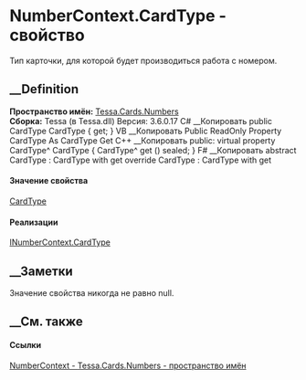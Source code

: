 # NumberContext.CardType - свойство
Тип карточки, для которой будет производиться работа с номером.
##  __Definition
 **Пространство имён:** [Tessa.Cards.Numbers](N_Tessa_Cards_Numbers.htm)  
 **Сборка:** Tessa (в Tessa.dll) Версия: 3.6.0.17
C# __Копировать
     public CardType CardType { get; }
VB __Копировать
     Public ReadOnly Property CardType As CardType
    	Get
C++ __Копировать
     public:
    virtual property CardType^ CardType {
    	CardType^ get () sealed;
    }
F# __Копировать
     abstract CardType : CardType with get
    override CardType : CardType with get
#### Значение свойства
[CardType](T_Tessa_Cards_CardType.htm)
#### Реализации
[INumberContext.CardType](P_Tessa_Cards_Numbers_INumberContext_CardType.htm)  
##  __Заметки
Значение свойства никогда не равно null.
## __См. также
#### Ссылки
[NumberContext - ](T_Tessa_Cards_Numbers_NumberContext.htm)
[Tessa.Cards.Numbers - пространство имён](N_Tessa_Cards_Numbers.htm)
